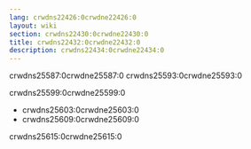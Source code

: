 ```yaml
---
lang: crwdns22426:0crwdne22426:0
layout: wiki
section: crwdns22430:0crwdne22430:0
title: crwdns22432:0crwdne22432:0
description: crwdns22434:0crwdne22434:0
---
```


crwdns25587:0crwdne25587:0 crwdns25593:0crwdne25593:0

crwdns25599:0crwdne25599:0
- crwdns25603:0crwdne25603:0
- crwdns25609:0crwdne25609:0

crwdns25615:0crwdne25615:0
